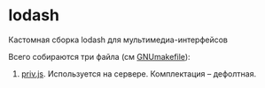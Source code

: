 lodash
======

Кастомная сборка lodash для мультимедиа-интерфейсов

Всего собираются три файла (см [GNUmakefile](GNUmakefile)):

1. [priv.js](blocks-common/lodash.priv.js). Используется на сервере. Комплектация – дефолтная.
